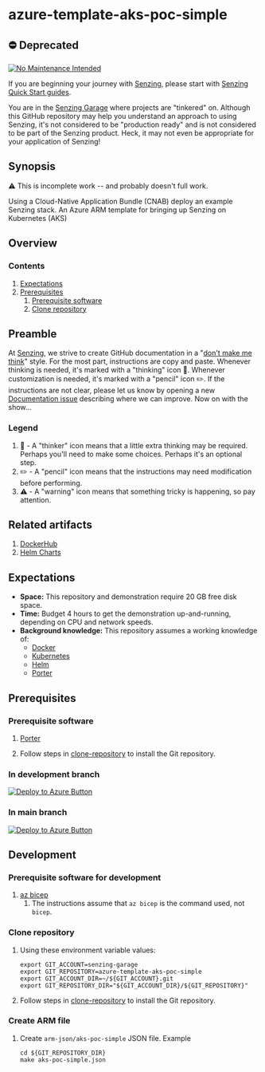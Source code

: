 # azure-template-aks-poc-simple

## :no_entry: Deprecated

[![No Maintenance Intended](http://unmaintained.tech/badge.svg)](http://unmaintained.tech/)

If you are beginning your journey with [Senzing],
please start with [Senzing Quick Start guides].

You are in the [Senzing Garage]
where projects are "tinkered" on.
Although this GitHub repository may help you understand an approach to using Senzing,
it's not considered to be "production ready" and is not considered to be part of the Senzing product.
Heck, it may not even be appropriate for your application of Senzing!

## Synopsis

:warning: This is incomplete work -- and probably doesn't full work.

Using a Cloud-Native Application Bundle (CNAB) deploy an example Senzing stack.
An Azure ARM template for bringing up Senzing on Kubernetes (AKS)

## Overview

### Contents

1. [Expectations]
1. [Prerequisites]
    1. [Prerequisite software]
    1. [Clone repository]

## Preamble

At [Senzing], we strive to create GitHub documentation in a
"[don't make me think]" style.
For the most part, instructions are copy and paste.
Whenever thinking is needed, it's marked with a "thinking" icon :thinking:.
Whenever customization is needed, it's marked with a "pencil" icon :pencil2:.
If the instructions are not clear, please let us know by opening a new
[Documentation issue]
describing where we can improve.   Now on with the show...

### Legend

1. :thinking: - A "thinker" icon means that a little extra thinking may be required.
   Perhaps you'll need to make some choices.
   Perhaps it's an optional step.
1. :pencil2: - A "pencil" icon means that the instructions may need modification before performing.
1. :warning: - A "warning" icon means that something tricky is happening, so pay attention.

## Related artifacts

1. [DockerHub]
1. [Helm Charts]

## Expectations

- **Space:** This repository and demonstration require 20 GB free disk space.
- **Time:** Budget 4 hours to get the demonstration up-and-running, depending on CPU and network speeds.
- **Background knowledge:** This repository assumes a working knowledge of:
  - [Docker]
  - [Kubernetes]
  - [Helm]
  - [Porter]

## Prerequisites

### Prerequisite software

1. [Porter]

1. Follow steps in [clone-repository] to install the Git repository.

### In development branch

[![Deploy to Azure Button]][Deploy to Azure Dev]

### In main branch

[![Deploy to Azure Button]][Deploy to Azure Main]

## Development

### Prerequisite software for development

1. [az bicep]
    1. The instructions assume that `az bicep` is the command used, not `bicep`.

### Clone repository

1. Using these environment variable values:

    ```console
    export GIT_ACCOUNT=senzing-garage
    export GIT_REPOSITORY=azure-template-aks-poc-simple
    export GIT_ACCOUNT_DIR=~/${GIT_ACCOUNT}.git
    export GIT_REPOSITORY_DIR="${GIT_ACCOUNT_DIR}/${GIT_REPOSITORY}"
    ```

1. Follow steps in [clone-repository] to install the Git repository.

### Create ARM file

1. Create `arm-json/aks-poc-simple` JSON file.
   Example

    ```console
    cd ${GIT_REPOSITORY_DIR}
    make aks-poc-simple.json
    ```

[az bicep]: https://github.com/senzing-garage/knowledge-base/blob/master/WHATIS/bicep.md
[Clone repository]: #clone-repository
[clone-repository]: https://github.com/senzing-garage/knowledge-base/blob/master/HOWTO/clone-repository.md
[Deploy to Azure Button]: https://aka.ms/deploytoazurebutton
[Deploy to Azure Dev]: https://portal.azure.com/#create/Microsoft.Template/uri/https%3A%2F%2Fraw.githubusercontent.com%2FSenzing%2Fazure-template-aks-poc-simple%2Fissue-3.dockter.1%2Farm-json%2Faks-poc-simple.json
[Deploy to Azure Main]: https://portal.azure.com/#create/Microsoft.Template/uri/https%3A%2F%2Fraw.githubusercontent.com%2FSenzing%2Fazure-template-aks-poc-simple%2Fmain%2Fmain.json
[Docker]: https://github.com/senzing-garage/knowledge-base/blob/master/WHATIS/docker.md
[DockerHub]: https://hub.docker.com/r/senzing
[Documentation issue]: https://github.com/senzing-garage/template-python/issues/new?template=documentation_request.md
[don't make me think]: https://github.com/senzing-garage/knowledge-base/blob/master/WHATIS/dont-make-me-think.md
[Expectations]: #expectations
[Helm]: https://github.com/senzing-garage/knowledge-base/blob/master/WHATIS/helm.md
[Helm Charts]: https://github.com/senzing-garage/charts
[Kubernetes]: https://github.com/senzing-garage/knowledge-base/blob/master/WHATIS/kubernetes.md
[Porter]: https://github.com/senzing-garage/knowledge-base/blob/master/WHATIS/porter.md
[Prerequisites]: #prerequisites
[Prerequisite software]: #prerequisite-software
[Senzing]: https://senzing.com/
[Senzing Garage]: https://github.com/senzing-garage
[Senzing Quick Start guides]: https://docs.senzing.com/quickstart/
